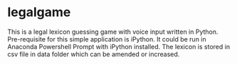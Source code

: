 # legalgame
This is a legal lexicon guessing game with voice input written in Python.
Pre-requisite for this simple application is iPython. It could be run in Anaconda Powershell Prompt with iPython installed.
The lexicon is stored in csv file in data folder which can be amended or increased.
